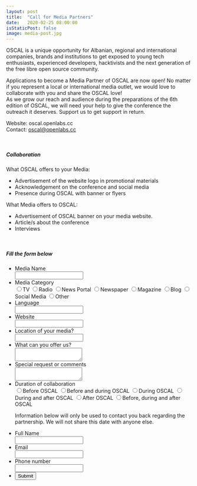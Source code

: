 ```yaml
---
layout: post
title:  "Call for Media Partners"
date:   2020-02-25 08:00:00
isStaticPost: false
image: media-post.jpg
---
```


OSCAL is a unique opportunity for Albanian, regional and international companies, brands and institutions to get exposed to young tech enthusiasts, experienced developers, hacktivists and the next generation of the free libre open source community.

Applications to become a Media Partner of OSCAL are now open! No matter if you represent a local or international media outlet, we would love to collaborate with you and share the OSCAL love!  
As we grow our reach and audience during the preparations of the 6th edition of OSCAL, we will need your help to give the conference the outreach it deserves.
Support us to get support in return.

Website: oscal.openlabs.cc  
Contact: oscal@openlabs.cc

&nbsp;
##### **Collaboration**

What OSCAL offers to your Media:
- Advertisement of the website logo in promotional materials
- Acknowledgement on the conference and social media
- Presence during OSCAL with banner or flyers

What Media offers to OSCAL:
- Advertisement of OSCAL banner on your media website.
- Article/s about the conference
- Interviews

&nbsp;
&nbsp;

##### **Fill the form below**


<form action="https://formspree.io/xwkbpywo" method="POST">
<div class="form">					
<ul>
<li id="li_1" >
   <label class="description" for="media-name">Media Name </label>
   <div><input id="media-name" name="media-name" class="element text medium" type="text" maxlength="255" value="" required/></div>
  </li>		

   <li id="li_9" >
   <label class="description" for="media-category">Media Category </label>
   <div class="time">
<span><input id="tv" name="media-category" class="element radio" type="radio" value="1" /><label class="choice" for="tv">TV</label></span>
<span><input id="radio" name="media-category" class="element radio" type="radio" value="2" /><label class="choice" for="radio">Radio</label></span>
<span><input id="newsportal" name="media-category" class="element radio" type="radio" value="3" /><label class="choice" for="newsportal">News Portal</label></span>
<span><input id="newspaper" name="media-category" class="element radio" type="radio" value="4" /><label class="choice" for="newspaper">Newspaper</label></span>
<span><input id="magazine" name="media-category" class="element radio" type="radio" value="5" /><label class="choice" for="magazine">Magazine</label></span>
<span><input id="blog" name="media-category" class="element radio" type="radio" value="6" /><label class="choice" for="blog">Blog</label></span>
<span><input id="socialmedia" name="media-category" class="element radio" type="radio" value="7" /><label class="choice" for="socialmedia">Social Media</label></span>
<span><input id="other" name="media-category" class="element radio" type="radio" value="8" required/><label class="choice" for="other">Other</label></span>
</div>
</li>		

<li id="li_10" >
   <label class="description" for="language">Language </label>
   <span>
  <div><input id="language" name="language" class="element text medium" type="text" maxlength="255" value="" required/> </div>
</span>
  </li>		

  <li id="li_2" >
   <label class="description" for="website">Website </label>
   <div><input id="website" name="website" class="element text medium" type="text" maxlength="255" value="" required/> </div>
   </li>		

   <li id="li_3" >
   <label class="description" for="location">Location of your media? </label>
   <div><input id="location" name="location" class="element text medium" type="text" maxlength="255" value="" required/> </div>
   </li>		

   <li id="li_4" >
   <label class="description" for="offers">What can you offer us? </label>
   <div><textarea id="offers" name="offers" class="element textarea medium" required></textarea> </div>
   </li>		

   <li id="li_5" >
   <label class="description" for="specialrequest">Special request or comments</label>
   <div><textarea id="specialrequest" name="specialrequest" class="element textarea medium"></textarea>
   </div>
   </li>		

   <li id="li_11" >
   <label class="description" for="collaboration">Duration of collaboration </label>
   <div class="time">
     <span><input id="before-oscal" name="collaboration" class="element radio" type="radio" value="1" required/><label class="choice" for="before-oscal">Before OSCAL</label></span>
<span><input id="all-oscal" name="collaboration" class="element radio" type="radio" value="2" /><label class="choice" for="all-oscal">Before and during OSCAL</label></span>
<span><input id="during-oscal" name="collaboration" class="element radio" type="radio" value="3" /><label class="choice" for="during-oscal">During OSCAL</label></span>
<span><input id="during-after" name="collaboration" class="element radio" type="radio" value="4" /><label class="choice" for="during-after">During and after OSCAL</label></span>
<span><input id="after-oscal" name="collaboration" class="element radio" type="radio" value="5" /><label class="choice" for="after-oscal">After OSCAL</label></span>
<span><input id="after-oscal" name="collaboration" class="element radio" type="radio" value="5" /><label class="choice" for="after-oscal">Before, during and after OSCAL</label></span>
 </div>
   </li>

   <p><span>Information below will only be used to contact you back regarding the partnership. We will not share this date with anyone else.</span><p>

   <li id="li_6" >
   <label class="description" for="full-name">Full Name </label>
   <div><input id="full-name" name="full-name" class="element text medium" type="text" maxlength="255" value="" required/> </div>
   </li>		

   <li id="li_7" >
   <label class="description" for="email">Email </label>
   <div><input id="email" name="email" class="element text medium" type="text" maxlength="255" value="" required/> </div>
   </li>		

   <li id="li_8" >
   <label class="description" for="phone-nr">Phone number </label>
   <div><input id="phone-nr" name="phone-nr" class="element text medium" type="text" maxlength="255" value="" required/> </div>
   </li>

  <li class="buttons">
    <input type="hidden" name="form_id" value="99950" />
    <input id="saveForm" class="button_text" type="submit" name="submit" value="Submit" />
   </li>
<!-- </ul>
     </div>
</form> -->
